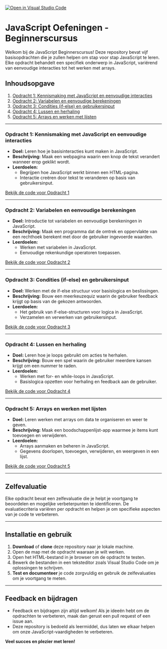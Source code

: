 [![Open in Visual Studio Code](https://classroom.github.com/assets/open-in-vscode-2e0aaae1b6195c2367325f4f02e2d04e9abb55f0b24a779b69b11b9e10269abc.svg)](https://classroom.github.com/online_ide?assignment_repo_id=17962966&assignment_repo_type=AssignmentRepo)
# JavaScript Oefeningen - Beginnerscursus

Welkom bij de JavaScript Beginnerscursus! Deze repository bevat vijf basisopdrachten die je zullen helpen om stap voor stap JavaScript te leren. Elke opdracht behandelt een specifiek onderwerp in JavaScript, variërend van eenvoudige interacties tot het werken met arrays.

## Inhoudsopgave

1. [Opdracht 1: Kennismaking met JavaScript en eenvoudige interacties](#opdracht-1-kennismaking-met-javascript-en-eenvoudige-interacties)
2. [Opdracht 2: Variabelen en eenvoudige berekeningen](#opdracht-2-variabelen-en-eenvoudige-berekeningen)
3. [Opdracht 3: Condities (if-else) en gebruikersinput](#opdracht-3-condities-if-else-en-gebruikersinput)
4. [Opdracht 4: Lussen en herhaling](#opdracht-4-lussen-en-herhaling)
5. [Opdracht 5: Arrays en werken met lijsten](#opdracht-5-arrays-en-werken-met-lijsten)

---

### Opdracht 1: Kennismaking met JavaScript en eenvoudige interacties

- **Doel:** Leren hoe je basisinteracties kunt maken in JavaScript.
- **Beschrijving:** Maak een webpagina waarin een knop de tekst verandert wanneer erop geklikt wordt.
- **Leerdoelen:**
  - Begrijpen hoe JavaScript werkt binnen een HTML-pagina.
  - Interactie creëren door tekst te veranderen op basis van gebruikersinput.
  
[Bekijk de code voor Opdracht 1](./JavascriptOpdracht01_Kennismaking/README.md)

---

### Opdracht 2: Variabelen en eenvoudige berekeningen

- **Doel:** Introductie tot variabelen en eenvoudige berekeningen in JavaScript.
- **Beschrijving:** Maak een programma dat de omtrek en oppervlakte van een rechthoek berekent met door de gebruiker ingevoerde waarden.
- **Leerdoelen:**
  - Werken met variabelen in JavaScript.
  - Eenvoudige rekenkundige operatoren toepassen.
  
[Bekijk de code voor Opdracht 2](./JavascriptOpdracht02_Variabelen-en-Operatoren)

---

### Opdracht 3: Condities (if-else) en gebruikersinput

- **Doel:** Werken met de if-else structuur voor basislogica en beslissingen.
- **Beschrijving:** Bouw een meerkeuzequiz waarin de gebruiker feedback krijgt op basis van de gekozen antwoorden.
- **Leerdoelen:**
  - Het gebruik van if-else-structuren voor logica in JavaScript.
  - Verzamelen en verwerken van gebruikersinput.
  
[Bekijk de code voor Opdracht 3](./JavascriptOpdracht03_Conditionele-statements)

---

### Opdracht 4: Lussen en herhaling

- **Doel:** Leren hoe je loops gebruikt om acties te herhalen.
- **Beschrijving:** Bouw een spel waarin de gebruiker meerdere kansen krijgt om een nummer te raden.
- **Leerdoelen:**
  - Werken met for- en while-loops in JavaScript.
  - Basislogica opzetten voor herhaling en feedback aan de gebruiker.
  
[Bekijk de code voor Opdracht 4](./JavascriptOpdracht04_Lussen-en-herhaling)

---

### Opdracht 5: Arrays en werken met lijsten

- **Doel:** Leren werken met arrays om data te organiseren en weer te geven.
- **Beschrijving:** Maak een boodschappenlijst-app waarmee je items kunt toevoegen en verwijderen.
- **Leerdoelen:**
  - Arrays aanmaken en beheren in JavaScript.
  - Gegevens doorlopen, toevoegen, verwijderen, en weergeven in een lijst.
  
[Bekijk de code voor Opdracht 5](./JavascriptOpdracht05_Arrays-en-werken-met-lijsten)

---

## Zelfevaluatie

Elke opdracht bevat een zelfevaluatie die je helpt je voortgang te beoordelen en mogelijke verbeterpunten te identificeren. De evaluatiecriteria variëren per opdracht en helpen je om specifieke aspecten van je code te verbeteren.

---

## Installatie en gebruik

1. **Download** of **clone** deze repository naar je lokale machine.
2. Open de map met de opdracht waaraan je wilt werken.
3. Open het HTML-bestand in je browser om de opdracht te testen.
4. Bewerk de bestanden in een teksteditor zoals Visual Studio Code om je oplossingen te schrijven.
5. **Test en documenteer** je code zorgvuldig en gebruik de zelfevaluaties om je voortgang te meten.

---

## Feedback en bijdragen

- Feedback en bijdragen zijn altijd welkom! Als je ideeën hebt om de opdrachten te verbeteren, maak dan gerust een pull request of een issue aan.
- Deze repository is bedoeld als leermiddel, dus laten we elkaar helpen om onze JavaScript-vaardigheden te verbeteren.

**Veel succes en plezier met leren!**

